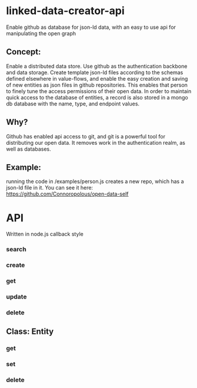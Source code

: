 # linked-data-creator-api

Enable github as database for json-ld data, with an easy to use api for manipulating the open graph


## Concept:
Enable a distributed data store. Use github as the authentication backbone and data storage. Create template json-ld files according to the schemas defined elsewhere in value-flows, and enable the easy creation and saving of new entities as json files in github repositories. This enables that person to finely tune the access permissions of their open data. In order to maintain quick access to the database of entities, a record is also stored in a mongo db database with the name, type, and endpoint values. 

## Why?
Github has enabled api access to git, and git is a powerful tool for distributing our open data. It removes work in the authentication realm, as well as databases.


## Example: 
running the code in /examples/person.js creates a new repo, which has a json-ld file in it. You can see it here: https://github.com/Connoropolous/open-data-self


# API
Written in node.js callback style

### search 

### create

### get

### update

### delete


## Class: Entity
### get

### set

### delete

